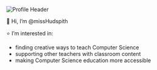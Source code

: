 ![Profile Header](https://i.imgur.com/uZih3MX.png)

👋 Hi, I’m @missHudspith

⭐ I’m interested in:
- finding creative ways to teach Computer Science
- supporting other teachers with classroom content
- making Computer Science education more accessible 
